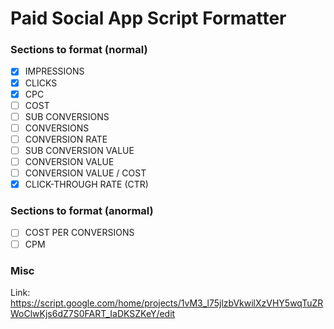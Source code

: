 # Paid Social App Script Formatter

### Sections to format (normal)
- [X] IMPRESSIONS
- [X] CLICKS
- [X] CPC
- [ ] COST
- [ ] SUB CONVERSIONS
- [ ] CONVERSIONS
- [ ] CONVERSION RATE
- [ ] SUB CONVERSION VALUE
- [ ] CONVERSION VALUE
- [ ] CONVERSION VALUE / COST
- [X] CLICK-THROUGH RATE (CTR)

### Sections to format (anormal)
- [ ] COST PER CONVERSIONS
- [ ] CPM

### Misc

Link: https://script.google.com/home/projects/1vM3_l75jlzbVkwilXzVHY5wqTuZRWoClwKjs6dZ7S0FART_IaDKSZKeY/edit